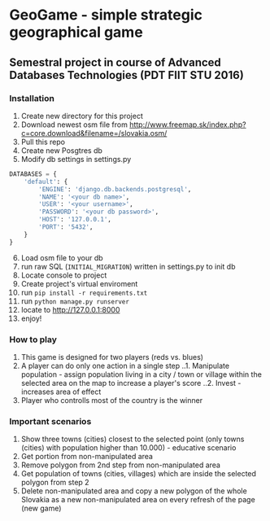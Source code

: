 # GeoGame - simple strategic geographical game
## Semestral project in course of Advanced Databases Technologies (PDT FIIT STU 2016)

### Installation
1. Create new directory for this project
2. Download newest osm file from http://www.freemap.sk/index.php?c=core.download&filename=/slovakia.osm/
3. Pull this repo
4. Create new Posgtres db
5. Modify db settings in settings.py 

```python
DATABASES = {
    'default': {
        'ENGINE': 'django.db.backends.postgresql',
        'NAME': '<your db name>',
        'USER': '<your username>',
        'PASSWORD': '<your db password>',
        'HOST': '127.0.0.1',
        'PORT': '5432',
    }
}
```

6. Load osm file to your db
7. run raw SQL (`INITIAL_MIGRATION`) written in settings.py to init db 
8. Locate console to project
9. Create project's virtual enviroment
10. run `pip install -r requirements.txt`
11. run `python manage.py runserver`
12. locate to http://127.0.0.1:8000
13. enjoy!

### How to play
1. This game is designed for two players (reds vs. blues)
2. A player can do only one action in a single step
..1. Manipulate population - assign population living in a city / town or village within the selected area on the map to increase a player's score
..2. Invest - increases area of effect
3. Player who controlls most of the country is the winner

### Important scenarios
1. Show three towns (cities) closest to the selected point (only towns (cities) with population higher than 10.000) - educative scenario
2. Get portion from non-manipulated area 
3. Remove polygon from 2nd step from non-manipulated area
4. Get population of towns (cities, villages) which are inside the selected polygon from step 2
5. Delete non-manipulated area and copy a new polygon of the whole Slovakia as a new non-manipulated area on every refresh of the page (new game)
